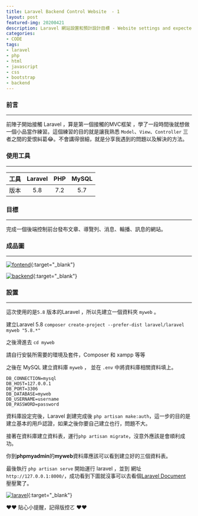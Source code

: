 ```yaml
---
title: Laravel Backend Control Website  - 1
layout: post
featured-img: 20200421
description: Laravel 網站設置和預計設計目標 - Website settings and expected design goals
categories:
- CODE
tags:
- laravel
- php
- html
- javascript
- css
- bootstrap
- backend
---
```


### 前言
<hr> 

前陣子開始接觸 Laravel ，算是第一個接觸的MVC框架 ，學了一段時間後就想做一個小品當作練習。這個練習的目的就是讓我熟悉 `Model`、`View`、`Controller` 三者之間的愛恨糾葛😂。不會講得很細，就是分享我遇到的問題以及解決的方法。

### 使用工具
<hr> 


|  工具 | Laravel | PHP | MySQL |
| :--------: | :--------: | :--------: | :--------: |
| 版本    | 5.8     | 7.2     | 5.7     |

### 目標
<hr> 

完成一個後端控制前台發布文章、導覽列、消息、輪播、訊息的網站。

### 成品圖
<hr> 

[![fontend](https://i.imgur.com/pA0CUz0.png)](https://i.imgur.com/pA0CUz0.png){:target="_blank"}

[![backend](https://i.imgur.com/GMe8NcD.png)](https://i.imgur.com/GMe8NcD.png){:target="_blank"}

### 設置
<hr> 

這次使用的是`5.8` 版本的Laravel ，所以先建立一個資料夾 `myweb` 。

建立Laravel 5.8 `composer create-project --prefer-dist laravel/laravel myweb "5.8.*"`

之後滑進去 `cd myweb`

<div class="notice--warning">
	請自行安裝所需要的環境及套件，Composer 和 xampp 等等
</div>

之後在 MySQL 建立資料庫 `myweb` ， 並在 `.env` 中將資料庫相關資料填上。

```setting
DB_CONNECTION=mysql
DB_HOST=127.0.0.1
DB_PORT=3306
DB_DATABASE=myweb
DB_USERNAME=username
DB_PASSWORD=password
```

資料庫設定完後，Laravel 創建完成後 `php artisan make:auth`，這一步的目的是建立基本的用戶認證，如果之後你要自己建立也行，問題不大。

接著在資料庫建立資料表，運行`php artisan migrate`，沒意外應該是會順利成功。

你到**phpmyadmin**的**myweb**資料庫應該可以看到建立好的三個資料表。

最後執行 `php artisan serve` 開始運行 laravel ，並到 網址`http://127.0.0.1:8000/`，成功看到下圖就沒事可以去看個[Laravel Document](https://laravel.com/docs/5.8/readme) 壓壓驚了。

[![laravel](https://i.imgur.com/vo0yJtw.png)](https://i.imgur.com/vo0yJtw.png){:target="_blank"}

<div class="notice--success">
❤❤  貼心小提醒，記得版控ㄛ ❤❤
</div>

